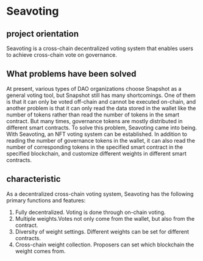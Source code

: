 # Seavoting

## project orientation 

Seavoting is a cross-chain decentralized voting system that enables users to achieve cross-chain vote on governance.

## What problems have been solved
At present, various types of DAO organizations choose Snapshot as a general voting tool, but Snapshot still has many shortcomings. One of them is  that it can only be voted off-chain and cannot be executed on-chain, and another problem is that it can only read the data stored in the wallet like the number of tokens rather than read the number of tokens in the smart contract. But many times, governance tokens are mostly distributed in different smart contracts. To solve this problem, Seavoting came into being. With Seavoting, an NFT voting system can be established. In addition to reading the number of governance tokens in the wallet, it can also read the number of corresponding tokens in the specified smart contract in the specified blockchain, and customize different weights in different smart contracts. 

## characteristic

As a decentralized cross-chain voting system, Seavoting has the following primary functions and features:
1. Fully decentralized. Voting is done through on-chain voting.
2. Multiple weights.Votes not only come from the wallet, but also from the contract.
3. Diversity of weight settings. Different weights can be set for different contracts.
4. Cross-chain weight collection. Proposers can set which blockchain the weight comes from.
